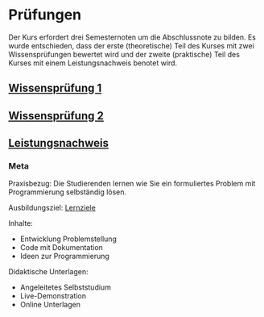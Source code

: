 # Prüfungen

Der Kurs erfordert drei Semesternoten um die Abschlussnote zu bilden. Es wurde entschieden, dass der erste (theoretische) Teil des Kurses mit zwei Wissensprüfungen bewertet wird und der zweite (praktische) Teil des Kurses mit einem Leistungsnachweis benotet wird.

## [Wissensprüfung 1](exam1.md)

## [Wissensprüfung 2](exam2.md)

## [Leistungsnachweis](exam3.md)

### Meta

Praxisbezug: Die Studierenden lernen wie Sie ein formuliertes Problem mit Programmierung selbständig lösen.

Ausbildungsziel: [Lernziele](exam3.md#Lernziele)

Inhalte:
* Entwicklung Problemstellung
* Code mit Dokumentation
* Ideen zur Programmierung

Didaktische Unterlagen:
* Angeleitetes Selbststudium
* Live-Demonstration
* Online Unterlagen